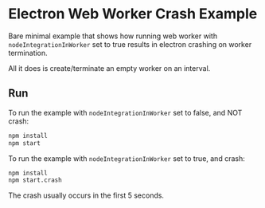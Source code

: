 # Electron Web Worker Crash Example

Bare minimal example that shows how running web worker with `nodeIntegrationInWorker` set to true results in electron crashing on worker termination.

All it does is create/terminate an empty worker on an interval.

## Run

To run the example with `nodeIntegrationInWorker` set to false, and NOT crash:

```sh
npm install
npm start
```

To run the example with `nodeIntegrationInWorker` set to true, and crash:

```sh
npm install
npm start.crash
```

The crash usually occurs in the first 5 seconds.
